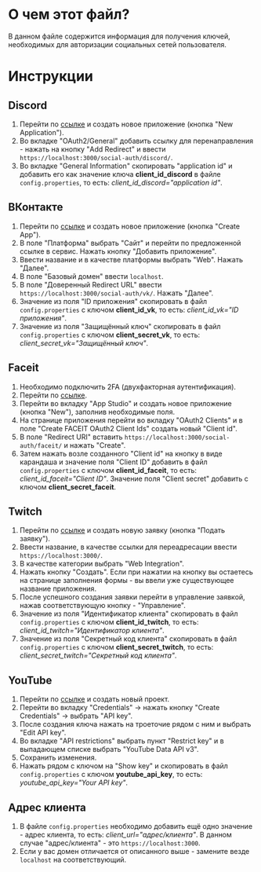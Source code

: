 
# О чем этот файл?
В данном файле содержится информация для получения ключей, необходимых для авторизации социальных сетей пользователя.

# Инструкции
## Discord
1. Перейти по <a href="https://discord.com/developers/applications">ссылке</a> и создать новое приложение (кнопка "New Application").
2. Во вкладке "OAuth2/General" добавить ссылку для перенаправления - нажать на кнопку "Add Redirect" и ввести `https://localhost:3000/social-auth/discord/`.
3. Во вкладке "General Information" скопировать "application id" и добавить его как значение ключа <b>client_id_discord</b> в файле `config.properties`, то есть: <i>client_id_discord="application id"</i>.

## ВКонтакте
1. Перейти по <a href="https://dev.vk.com/en">ссылке</a> и создать новое приложение (кнопка "Create App").
2. В поле "Платформа" выбрать "Сайт" и перейти по предложенной ссылке в сервис. Нажать кнопку "Добавить приложение".
3. Ввести название и в качестве платформы выбрать "Web". Нажать "Далее".
4. В поле "Базовый домен" ввести `localhost`.
5. В поле "Доверенный Redirect URL" ввести `https://localhost:3000/social-auth/vk/`. Нажать "Далее".
6. Значение из поля "ID приложения" скопировать в файл `config.properties` с ключом <b>client_id_vk</b>, то есть: <i>client_id_vk="ID приложения"</i>.
7. Значение из поля "Защищённый ключ" скопировать в файл `config.properties` с ключом <b>client_secret_vk</b>, то есть: <i>client_secret_vk="Защищённый ключ"</i>.

## Faceit
1. Необходимо подключить 2FA (двухфакторная аутентификация).
2. Перейти по <a href="https://developers.faceit.com/">ссылке</a>.
3. Перейти во вкладку "App Studio" и создать новое приложение (кнопка "New"), заполнив необходимые поля.
4. На странице приложения перейти во вкладку "OAuth2 Clients" и в поле "Create FACEIT OAuth2 Client Ids" создать новый "Client id".
5. В поле "Redirect URI" вставить `https://localhost:3000/social-auth/faceit/` и нажать "Create".
6. Затем нажать возле созданного "Client id" на кнопку в виде карандаша и значение поля "Client ID" добавить в файл `config.properties` с ключом <b>client_id_faceit</b>, то есть: <i>client_id_faceit="Client ID"</i>. Значение поля "Client secret" добавить с ключом <b>client_secret_faceit</b>.

## Twitch
1. Перейти по <a href="https://dev.twitch.tv/console">ссылке</a> и создать новую заявку (кнопка "Подать заявку").
2. Ввести название, в качестве ссылки для переадресации ввести `https://localhost:3000/`.
3. В качестве категории выбрать "Web Integration".
4. Нажать кнопку "Создать". Если при нажатии на кнопку вы остаетесь на странице заполнения формы - вы ввели уже существующее название приложения.
5. После успешного создания заявки перейти в управление заявкой, нажав соответствующую кнопку - "Управление".
6. Значение из поля "Идентификатор клиента" скопировать в файл `config.properties` с ключом <b>client_id_twitch</b>, то есть: <i>client_id_twitch="Идентификатор клиента"</i>.
7. Значение из поля "Секретный код клиента" скопировать в файл `config.properties` с ключом <b>client_secret_twitch</b>, то есть: <i>client_secret_twitch="Секретный код клиента"</i>.

## YouTube
1. Перейти по <a href="https://console.cloud.google.com/apis">ссылке</a> и создать новый проект.
2. Перейти во вкладку "Credentials" -> нажать кнопку "Create Credentials" -> выбрать "API key".
3. После создания ключа нажать на троеточие рядом с ним и выбрать "Edit API key".
4. Во вкладке "API restrictions" выбрать пункт "Restrict key" и в выпадающем списке выбрать "YouTube Data API v3".
5. Сохранить изменения.
6. Нажать рядом с ключом на "Show key" и скопировать в файл `config.properties` с ключом <b>youtube_api_key</b>, то есть: <i>youtube_api_key="Your API key"</i>.

## Адрес клиента
1. В файле `config.properties` необходимо добавить ещё одно значение - адрес клиента, то есть: <i>client_url="адрес/клиента"</i>. В данном случае "адрес/клиента" - это `https://localhost:3000`.
2. Если у вас домен отличается от описанного выше - замените везде `localhost` на соответствующий.
